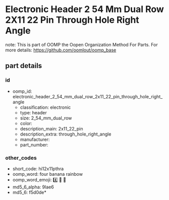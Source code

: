 # Electronic Header 2 54 Mm Dual Row 2X11 22 Pin Through Hole Right Angle  

note: This is part of OOMP the Oopen Organization Method For Parts. For more details: https://github.com/oomlout/oomp_base

##  part details





### id
* oomp_id: electronic_header_2_54_mm_dual_row_2x11_22_pin_through_hole_right_angle
  * classification: electronic
  * type: header
  * size: 2_54_mm_dual_row
  * color: 
  * description_main: 2x11_22_pin
  * description_extra: through_hole_right_angle
  * manufacturer: 
  * part_number: 

### other_codes
* short_code: hi12x11pthra
* oomp_word: four banana rainbow
* oomp_word_emoji: :four: :banana: :rainbow:
* md5_6_alpha: 9lae6
* md5_6: f5d0de* 